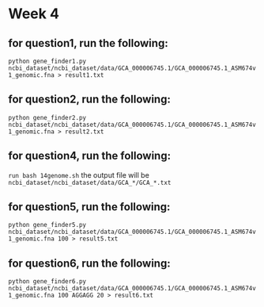 # Week 4

## for question1, run the following:
```python gene_finder1.py ncbi_dataset/ncbi_dataset/data/GCA_000006745.1/GCA_000006745.1_ASM674v1_genomic.fna > result1.txt```

## for question2, run the following:
```python gene_finder2.py ncbi_dataset/ncbi_dataset/data/GCA_000006745.1/GCA_000006745.1_ASM674v1_genomic.fna > result2.txt```

## for question4, run the following:
```run bash 14genome.sh```
the output file will be ```ncbi_dataset/ncbi_dataset/data/GCA_*/GCA_*.txt```

## for question5, run the following:
```python gene_finder5.py ncbi_dataset/ncbi_dataset/data/GCA_000006745.1/GCA_000006745.1_ASM674v1_genomic.fna 100 > result5.txt```

## for question6, run the following:
```python gene_finder6.py ncbi_dataset/ncbi_dataset/data/GCA_000006745.1/GCA_000006745.1_ASM674v1_genomic.fna 100 AGGAGG 20 > result6.txt```
